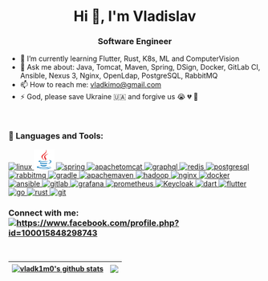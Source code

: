 <h1 align="center">Hi 👋, I'm Vladislav</h1>
<h3 align="center">Software Engineer</h3>

- 🌱 I’m currently learning Flutter, Rust, K8s, ML and ComputerVision
- 💬 Ask me about: Java, Tomcat, Maven, Spring, DSign, Docker, GitLab CI, Ansible, Nexus 3, Nginx, OpenLdap, PostgreSQL, RabbitMQ
- 📫 How to reach me: 
<a href='m&#97;i&#108;&#116;&#111;&#58;vla&#100;kimo&#64;g%&#54;Da%&#54;9&#108;&#46;co&#109;'>v&#108;adki&#109;&#111;&#64;&#103;mail&#46;c&#111;m</a>
- ⚡ God, please save Ukraine <g-emoji class="g-emoji" alias="ukraine" fallback-src="https://github.githubassets.com/images/icons/emoji/unicode/1f1fa-1f1e6.png">🇺🇦</g-emoji> and forgive us :sob: :broken_heart: :pray: 

<br />

### 🧰 Languages and Tools:
<p align="left"> 
<a href="https://www.linux.org" target="_blank">
  <img src="https://raw.githubusercontent.com/simple-icons/simple-icons/develop/icons/linux.svg" alt="linux" width="40" height="40"/> 
</a>
<a href="https://www.java.com" target="_blank"> 
  <img src="https://raw.githubusercontent.com/devicons/devicon/master/icons/java/java-original.svg" alt="java" width="40" height="40"/> 
</a>
<a href="https://spring.io" target="_blank">
  <img src="https://raw.githubusercontent.com/vladk1m0/devicon/master/icons/spring/spring-original.svg" alt="spring" width="40" height="40"/> 
</a>
<a href="http://tomcat.apache.org" target="_blank">
  <img src="https://raw.githubusercontent.com/simple-icons/simple-icons/develop/icons/apachetomcat.svg" alt="apachetomcat" width="40" height="40"/> 
</a>
<a href="https://graphql.org" target="_blank">
  <img src="https://raw.githubusercontent.com/vladk1m0/devicon/master/icons/graphql/graphql-plain.svg" alt="graphql" width="40" height="40"/> 
</a>
<a href="https://redis.io" target="_blank">
  <img src="https://raw.githubusercontent.com/vladk1m0/devicon/master/icons/redis/redis-plain.svg" alt="redis" width="40" height="40"/> 
</a>
<a href="https://www.postgresql.org" target="_blank">
  <img src="https://raw.githubusercontent.com/vladk1m0/devicon/master/icons/postgresql/postgresql-plain.svg" alt="postgresql" width="40" height="40"/> 
</a>
<a href="https://rabbitmq.org" target="_blank">
  <img src="https://raw.githubusercontent.com/simple-icons/simple-icons/develop/icons/rabbitmq.svg" alt="rabbitmq" width="40" height="40"/> 
</a>
<a href="https://gradle.org" target="_blank">
  <img src="https://raw.githubusercontent.com/vladk1m0/devicon/master/icons/gradle/gradle-plain.svg" alt="gradle" width="40" height="40"/> 
</a>
<a href="https://maven.apache.org" target="_blank">
  <img src="https://raw.githubusercontent.com/simple-icons/simple-icons/develop/icons/apachemaven.svg" alt="apachemaven" width="40" height="40"/> 
</a>
<a href="https://hadoop.apache.org" target="_blank">
  <img src="https://github.com/hortonworks/hadoop-icons/blob/557449f875d94ab7be3e8c8c136cf2029a358ca0/Images/HWX_Elephant_Green.png" alt="hadoop" width="40" height="40"/> 
</a>
<a href="https://nginx.org" target="_blank">
  <img src="https://raw.githubusercontent.com/vladk1m0/devicon/master/icons/nginx/nginx-original.svg" alt="nginx" width="40" height="40"/> 
</a>
<a href="https://docker.org" target="_blank">
  <img src="https://raw.githubusercontent.com/vladk1m0/devicon/master/icons/docker/docker-plain.svg" alt="docker" width="40" height="40"/> 
</a>
<a href="https://www.ansible.com" target="_blank">
  <img src="https://raw.githubusercontent.com/simple-icons/simple-icons/develop/icons/ansible.svg" alt="ansible" width="40" height="40"/> 
</a>
<a href="https://gitlab.com" target="_blank">
  <img src="https://raw.githubusercontent.com/simple-icons/simple-icons/develop/icons/gitlab.svg" alt="gitlab" width="40" height="40"/> 
</a>
<a href="https://grafana.org" target="_blank">
  <img src="https://raw.githubusercontent.com/simple-icons/simple-icons/develop/icons/grafana.svg" alt="grafana" width="40" height="40"/> 
</a>
<a href="https://prometheus.io" target="_blank">
  <img src="https://upload.wikimedia.org/wikipedia/commons/thumb/3/38/Prometheus_software_logo.svg/230px-Prometheus_software_logo.svg.png" alt="prometheus" width="40" height="40"/> 
</a>
<a href="https://www.keycloak.org" target="_blank">
  <img src="https://github.com/aegis-icons/aegis-icons/blob/master/PNG/Keycloak.png" alt="Keycloak" width="40" height="40"/> 
</a>
<a href="https://dart.dev" target="_blank">
  <img src="https://www.vectorlogo.zone/logos/dartlang/dartlang-icon.svg" alt="dart" width="40" height="40"/> 
</a>
<a href="https://flutter.dev" target="_blank">
  <img src="https://raw.githubusercontent.com/vladk1m0/devicon/master/icons/flutter/flutter-plain.svg" alt="flutter" width="40" height="40"/> 
</a>
<a href="https://golang.org" target="_blank">
  <img src="https://raw.githubusercontent.com/vladk1m0/devicon/master/icons/go/go-plain.svg" alt="go" width="40" height="40"/> 
</a>
<a href="https://rust.org" target="_blank">
  <img src="https://raw.githubusercontent.com/vladk1m0/devicon/master/icons/rust/rust-plain.svg" alt="rust" width="40" height="40"/> 
</a>
<a href="https://git.org" target="_blank">
  <img src="https://raw.githubusercontent.com/vladk1m0/devicon/master/icons/git/git-plain.svg" alt="git" width="40" height="40"/> 
</a>



  
<br />

<h3 align="left">Connect with me:
<a href="https://www.facebook.com/profile.php?id=100015848298743" target="blank"><img align="center" src="https://img.icons8.com/fluent/96/000000/facebook-new.png" alt="https://www.facebook.com/profile.php?id=100015848298743" height="40" width="40" /></a>
</h3>

<br />

| <a href="https://github.com/vladk1m0/github-readme-stats"><img align="center" src="https://github-readme-stats.vercel.app/api?username=vladk1m0&show_icons=true&include_all_commits=true&hide_border=true" alt="vladk1m0's github stats" /></a> | <a href="https://github.com/vladk1m0/github-readme-stats"><img align="center" src="https://github-readme-stats.vercel.app/api/top-langs/?username=vladk1m0&layout=compact&hide_border=true" /></a> |
| ------------- | ------------- |

